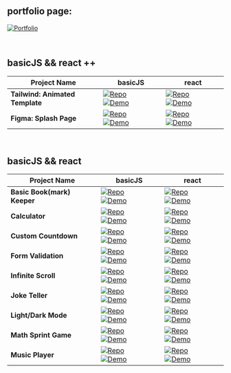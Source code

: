 ## portfolio page:

[![Portfolio](https://img.shields.io/badge/Portfolio-Link-6a0dad?style=for-the-badge&logo=github)](https://shcoobz.github.io/)

<br>

## basicJS && react ++

| Project Name                    | basicJS                                                                                                                                                                                                                                                                                                                                    | react                                                                                                                                                                                                                                                                                                                                 |
| ------------------------------- | ------------------------------------------------------------------------------------------------------------------------------------------------------------------------------------------------------------------------------------------------------------------------------------------------------------------------------------------ | ------------------------------------------------------------------------------------------------------------------------------------------------------------------------------------------------------------------------------------------------------------------------------------------------------------------------------------- |
| **Tailwind: Animated Template** | [![Repo](https://img.shields.io/badge/Repo-Link-007bff?style=for-the-badge&logo=github)](https://github.com/Shcoobz/basicJS_tailwind_animated-template/) &nbsp;&nbsp; &nbsp;&nbsp; [![Demo](https://img.shields.io/badge/Demo-Link-28a745?style=for-the-badge&logo=chrome)](https://shcoobz.github.io/basicJS_tailwind_animated-template/) | [![Repo](https://img.shields.io/badge/Repo-Link-007bff?style=for-the-badge&logo=github)](https://github.com/Shcoobz/react_tailwind_animated-template) &nbsp;&nbsp; &nbsp;&nbsp; [![Demo](https://img.shields.io/badge/Demo-Link-28a745?style=for-the-badge&logo=chrome)](https://shcoobz.github.io/react_tailwind_animated-template/) |
| **Figma: Splash Page**          | [![Repo](https://img.shields.io/badge/Repo-Link-007bff?style=for-the-badge&logo=github)](https://github.com/Shcoobz/basicJS_figma_splash-page) &nbsp;&nbsp; &nbsp;&nbsp; [![Demo](https://img.shields.io/badge/Demo-Link-28a745?style=for-the-badge&logo=chrome)](https://shcoobz.github.io/basicJS_figma_splash-page/)                    | [![Repo](https://img.shields.io/badge/Repo-Link-007bff?style=for-the-badge&logo=github)](https://github.com/Shcoobz/react_figma_splash-page/) &nbsp;&nbsp; &nbsp;&nbsp; [![Demo](https://img.shields.io/badge/Demo-Link-28a745?style=for-the-badge&logo=chrome)](https://shcoobz.github.io/react_figma_splash-page/)                  |

<br>

## basicJS && react

| Project Name                             | basicJS                                                                                                                                                                                                                                                                                                                | react                                                                                                                                                                                                                                                                                                              |
| ---------------------------------------- | ---------------------------------------------------------------------------------------------------------------------------------------------------------------------------------------------------------------------------------------------------------------------------------------------------------------------- | ------------------------------------------------------------------------------------------------------------------------------------------------------------------------------------------------------------------------------------------------------------------------------------------------------------------ |
| **Basic Book(mark) Keeper** &nbsp;&nbsp; | [![Repo](https://img.shields.io/badge/Repo-Link-007bff?style=for-the-badge&logo=github)](https://github.com/Shcoobz/basicJS_bookmark-keeper) &nbsp;&nbsp; &nbsp;&nbsp; [![Demo](https://img.shields.io/badge/Demo-Link-28a745?style=for-the-badge&logo=chrome)](https://shcoobz.github.io/basicJS_bookmark-keeper/)    | [![Repo](https://img.shields.io/badge/Repo-Link-007bff?style=for-the-badge&logo=github)](https://github.com/Shcoobz/react_bookmark-keeper) &nbsp;&nbsp; &nbsp;&nbsp; [![Demo](https://img.shields.io/badge/Demo-Link-28a745?style=for-the-badge&logo=chrome)](https://shcoobz.github.io/react_bookmark-keeper/)    |
| **Calculator** &nbsp;&nbsp;              | [![Repo](https://img.shields.io/badge/Repo-Link-007bff?style=for-the-badge&logo=github)](https://github.com/Shcoobz/basicJS_calculator/) &nbsp;&nbsp; &nbsp;&nbsp; [![Demo](https://img.shields.io/badge/Demo-Link-28a745?style=for-the-badge&logo=chrome)](https://shcoobz.github.io/basicJS_calculator/)             | [![Repo](https://img.shields.io/badge/Repo-Link-007bff?style=for-the-badge&logo=github)](https://github.com/Shcoobz/react_calculator/) &nbsp;&nbsp; &nbsp;&nbsp; [![Demo](https://img.shields.io/badge/Demo-Link-28a745?style=for-the-badge&logo=chrome)](https://shcoobz.github.io/react_calculator/)             |
| **Custom Countdown** &nbsp;&nbsp;        | [![Repo](https://img.shields.io/badge/Repo-Link-007bff?style=for-the-badge&logo=github)](https://github.com/Shcoobz/basicJS_custom-countdown/) &nbsp;&nbsp; &nbsp;&nbsp; [![Demo](https://img.shields.io/badge/Demo-Link-28a745?style=for-the-badge&logo=chrome)](https://shcoobz.github.io/basicJS_custom-countdown/) | [![Repo](https://img.shields.io/badge/Repo-Link-007bff?style=for-the-badge&logo=github)](https://github.com/Shcoobz/react_custom-countdown/) &nbsp;&nbsp; &nbsp;&nbsp; [![Demo](https://img.shields.io/badge/Demo-Link-28a745?style=for-the-badge&logo=chrome)](https://shcoobz.github.io/react_custom-countdown/) |
| **Form Validation** &nbsp;&nbsp;         | [![Repo](https://img.shields.io/badge/Repo-Link-007bff?style=for-the-badge&logo=github)](https://github.com/Shcoobz/basicJS_form-validation/) &nbsp;&nbsp; &nbsp;&nbsp; [![Demo](https://img.shields.io/badge/Demo-Link-28a745?style=for-the-badge&logo=chrome)](https://shcoobz.github.io/basicJS_form-validation/)   | [![Repo](https://img.shields.io/badge/Repo-Link-007bff?style=for-the-badge&logo=github)](https://github.com/Shcoobz/react_form-validation/) &nbsp;&nbsp; &nbsp;&nbsp; [![Demo](https://img.shields.io/badge/Demo-Link-28a745?style=for-the-badge&logo=chrome)](https://shcoobz.github.io/react_form-validation/)   |
| **Infinite Scroll** &nbsp;&nbsp;         | [![Repo](https://img.shields.io/badge/Repo-Link-007bff?style=for-the-badge&logo=github)](https://github.com/Shcoobz/basicJS_infinite-scroll/) &nbsp;&nbsp; &nbsp;&nbsp; [![Demo](https://img.shields.io/badge/Demo-Link-28a745?style=for-the-badge&logo=chrome)](https://shcoobz.github.io/basicJS_infinite-scroll/)   | [![Repo](https://img.shields.io/badge/Repo-Link-007bff?style=for-the-badge&logo=github)](https://github.com/Shcoobz/react_infinite-scroll/) &nbsp;&nbsp; &nbsp;&nbsp; [![Demo](https://img.shields.io/badge/Demo-Link-28a745?style=for-the-badge&logo=chrome)](https://shcoobz.github.io/react_infinite-scroll/)   |
| **Joke Teller** &nbsp;&nbsp;             | [![Repo](https://img.shields.io/badge/Repo-Link-007bff?style=for-the-badge&logo=github)](https://github.com/Shcoobz/basicJS_joke-teller/) &nbsp;&nbsp; &nbsp;&nbsp; [![Demo](https://img.shields.io/badge/Demo-Link-28a745?style=for-the-badge&logo=chrome)](https://shcoobz.github.io/basicJS_joke-teller/)           | [![Repo](https://img.shields.io/badge/Repo-Link-007bff?style=for-the-badge&logo=github)](https://github.com/Shcoobz/react_joke-teller/) &nbsp;&nbsp; &nbsp;&nbsp; [![Demo](https://img.shields.io/badge/Demo-Link-28a745?style=for-the-badge&logo=chrome)](https://shcoobz.github.io/react_joke-teller/)           |
| **Light/Dark Mode** &nbsp;&nbsp;         | [![Repo](https://img.shields.io/badge/Repo-Link-007bff?style=for-the-badge&logo=github)](https://github.com/Shcoobz/basicJS_light-dark-mode/) &nbsp;&nbsp; &nbsp;&nbsp; [![Demo](https://img.shields.io/badge/Demo-Link-28a745?style=for-the-badge&logo=chrome)](https://shcoobz.github.io/basicJS_light-dark-mode/)   | [![Repo](https://img.shields.io/badge/Repo-Link-007bff?style=for-the-badge&logo=github)](https://github.com/Shcoobz/react_light-dark-mode/) &nbsp;&nbsp; &nbsp;&nbsp; [![Demo](https://img.shields.io/badge/Demo-Link-28a745?style=for-the-badge&logo=chrome)](https://shcoobz.github.io/react_light-dark-mode/)   |
| **Math Sprint Game** &nbsp;&nbsp;        | [![Repo](https://img.shields.io/badge/Repo-Link-007bff?style=for-the-badge&logo=github)](https://github.com/Shcoobz/basicJS_math-sprint-game/) &nbsp;&nbsp; &nbsp;&nbsp; [![Demo](https://img.shields.io/badge/Demo-Link-28a745?style=for-the-badge&logo=chrome)](https://shcoobz.github.io/basicJS_math-sprint-game/) | [![Repo](https://img.shields.io/badge/Repo-Link-007bff?style=for-the-badge&logo=github)](https://github.com/Shcoobz/react_math-sprint-game/) &nbsp;&nbsp; &nbsp;&nbsp; [![Demo](https://img.shields.io/badge/Demo-Link-28a745?style=for-the-badge&logo=chrome)](https://shcoobz.github.io/react_math-sprint-game/) |
| **Music Player** &nbsp;&nbsp;            | [![Repo](https://img.shields.io/badge/Repo-Link-007bff?style=for-the-badge&logo=github)](https://github.com/Shcoobz/basicJS_music-player/) &nbsp;&nbsp; &nbsp;&nbsp; [![Demo](https://img.shields.io/badge/Demo-Link-28a745?style=for-the-badge&logo=chrome)](https://shcoobz.github.io/basicJS_music-player/)         | [![Repo](https://img.shields.io/badge/Repo-Link-007bff?style=for-the-badge&logo=github)](https://github.com/Shcoobz/react_music-player/) &nbsp;&nbsp; &nbsp;&nbsp; [![Demo](https://img.shields.io/badge/Demo-Link-28a745?style=for-the-badge&logo=chrome)](https://shcoobz.github.io/react_music-player/)         |
